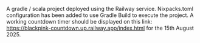 A gradle / scala project deployed using the Railway service. Nixpacks.toml configuration has been added to use Gradle Build to execute the project. A working countdown timer should be displayed on this link: https://blackpink-countdown.up.railway.app/index.html for the 15th August 2025. 
